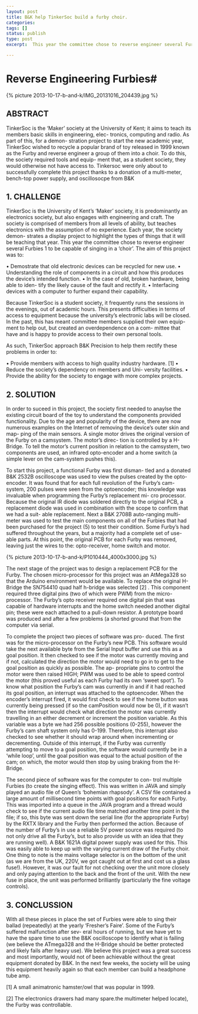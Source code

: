 ```yaml
---
layout: post
title: B&K help TinkerSoc build a furby choir. 
categories:
tags: []
status: publish
type: post
excerpt:  This year the committee chose to reverse engineer several Furbies 1 to be capable of singing in a ‘choir’. 

---
```


# Reverse Engineering Furbies#
{% picture 2013-10-17-b-and-k/IMG_20131016_204439.jpg %}

## ABSTRACT ##

TinkerSoc is the ‘Maker’ society at the University of Kent;
it aims to teach its members basic skills in engineering, elec-
tronics, computing and radio. As part of this, for a demon-
stration project to start the new academic year, TinkerSoc
wished to recycle a popular brand of toy released in 1999
known as the Furby and reverse engineer a group of them
into a choir. To do this, the society required tools and equip-
ment that, as a student society, they would otherwise not
have access to. Tinkersoc were only about to successfully
complete this project thanks to a donation of a multi-meter,
bench-top power supply, and oscillosocpe from B&K

## 1. CHALLENGE ##

TinkerSoc is the University of Kent’s ‘Maker’ society, it is
predominantly an electronics society, but also engages with
engineering and craft. The society is comprised of members
from all levels of ability, but teaches electronics with the
assumption of no experience. Each year, the society demon-
strates a display project to highlight the types of things that
it will be teaching that year. This year the committee chose
to reverse engineer several Furbies 1 to be capable of singing
in a ‘choir’. The aim of this project was to:

• Demostrate that old electronic devices can be recycled
for new use.
• Understanding the role of components in a circuit and
how this produces the device’s intended function.
• In the case of old, broken hardware, being able to iden-
tify the likely cause of the fault and rectify it.
• Interfacing devices with a computer to further expand
their capability.

Because TinkerSoc is a student society, it frequently runs
the sessions in the evenings, out of academic hours. This
presents difficulties in terms of access to equipment because
the university’s electronic labs will be closed. In the past,
this has meant committee members supplied their own equip-
ment to help out, but created an overdependence on a com-
mittee that have and is happy to provide access to their own
personal tools.

As such, TinkerSoc approach B&K Precision to help them
rectify these problems in order to:

• Provide members with access to high quality industry
hardware. [1]
• Reduce the society’s dependency on members and Uni-
versity facilities.
• Provide the ability for the society to engage with more
complex projects.

## 2. SOLUTION ##

In order to suceed in this project, the society first needed
to anaylse the existing circuit board of the toy to understand
the components provided functionality. Due to the age and
popularity of the device, there are now numerous examples
on the Internet of removing the device’s outer skin and map-
ping of the main sensors. A single motor drives the original
version of the Furby on a camsystem. The motor’s direc-
tion is controlled by a H-Bridge. To tell the motor’s current
position in relation to the camsystem, two components are
used, an infrared opto-encoder and a home switch (a simple
lever on the cam-system pushes this).

To start this project, a functional Furby was first disman-
tled and a donated B&K 2532B oscilloscope was used to
view the pulses created by the opto-encoder. It was found
that for each full revolution of the Furby’s cam-system, 200
pulses were seen from the optoencoder; this knowledge was
invaluable when programming the Furby’s replacement mi-
cro processor. Because the original IR diode was soldered
directly to the original PCB, a replacement diode was used
in combination with the scope to confirm that we had a suit-
able replacement. Next a B&K 2708B auto-ranging multi-
meter was used to test the main components on all of the
Furbies that had been purchased for the project (5) to test
their condition. Some Furby’s had suffered throughout the
years, but a majority had a complete set of use-able parts.
At this point, the original PCB for each Furby was removed,
leaving just the wires to the: opto-receiver, home switch and
motor.

{% picture 2013-10-17-b-and-k/P1010444_4000x3000.jpg %}

The next stage of the project was to design a replacement
PCB for the Furby. The chosen micro-processor for this
project was an AtMega328 so that the Arduino environment
would be available. To replace the original H-Bridge the
SN754410 quad half h-bridge was selected [2] . This component
required three digital pins (two of which were PWM) from
the micro-processor. The Furby’s opto receiver required one
digital pin that was capable of hardware interrupts and the
home switch needed another digital pin; these were each
attached to a pull-down resistor. A prototype board was
produced and after a few problems (a shorted ground that
from the computer via serial.

To complete the project two pieces of software was pro-
duced. The first was for the micro-processor on the Furby’s
new PCB. This software would take the next available byte
from the Serial Input buffer and use this as a goal position.
It then checked to see if the motor was currently moving and
if not, calculated the direction the motor would need to go
in to get to the goal position as quickly as possible. The ap-
propriate pins to control the motor were then raised HIGH;
PWM was used to be able to speed control the motor (this
proved useful as each Furby had its own ‘sweet spot’).
To know what position the Furby’s cam was currently
in and if it had reached its goal position, an interrupt was
attached to the optoencoder. When the encoder’s interrupt
fired, it would first check to see if the home button was
currently being pressed (if so the camPosition would now be
0), if it wasn’t then the interrupt would check what direction
the motor was currently travelling in an either decrement or
increment the position variable. As this variable was a byte
we had 256 possible positions (0-255), however the Furby’s
cam shaft system only has 0-199. Therefore, this interrupt
also checked to see whether it should wrap around when
incrementing or decrementing. Outside of this interrupt,
if the Furby was currently attempting to move to a goal
position, the software would currently be in a ‘while loop’,
until the goal position was equal to the actual position of the
cam; on which, the motor would then stop by using braking
from the H-Bridge.

The second piece of software was for the computer to con-
trol multiple Furbies (to create the singing effect). This was
written in JAVA and simply played an audio file of Queen’s
‘bohemian rhapsody’. A CSV file contained a large amount
of millisecond time points with goal positions for each Furby.
This was imported into a queue in the JAVA program
and a thread would check to see if the current audio file
time matched another time point in the file; if so, this byte
was sent down the serial line (for the appropriate Furby) by
the RXTX library and the Furby then performed the action.
Because of the number of Furby’s in use a reliable 5V
power source was required (to not only drive all the Furby’s,
but to also provide us with an idea that they are running
well). A B&K 1621A digital power supply was used for this.
This was easily able to keep up with the varying current
draw of the Furby choir. One thing to note is the mains
voltage selector is on the bottom of the unit (as we are from
the UK, 220V, we got caught out at first and cost us a
glass fuse!). However, it was our fault for not checking over
the unit more closely and only paying attention to the back
and the front of the unit. With the new fuse in place, the
unit was performed brilliantly (particularly the fine voltage
controls).

## 3. CONCLUSSION ##

With all these pieces in place the set of Furbies were
able to sing their ballad (repeatedly) at the yearly ‘Fresher’s
Faire’. Some of the Furby’s suffered malfunction after sev-
eral hours of running, but we have yet to have the spare time
to use the B&K oscilloscope to identify what is failing (we
believe the ATmega328 and the H-Bridge should be better
protected and likely fails after heavy use). We believe this
project was a great success and most importantly, would not
of been achievable without the great equipment donated by
B&K. In the next few weeks, the society will be using this
equipment heavily again so that each member can build a
headphone tube amp.

[1] A small animatronic hamster/owl that was popular in 1999.
 
[2] The electronics drawers had many spare.the multimeter helped locate), the Furby was controllable. 
